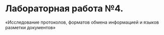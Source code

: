 # Лабораторная работа №4. 

«Исследование протоколов, форматов обмена информацией и языков разметки документов»
